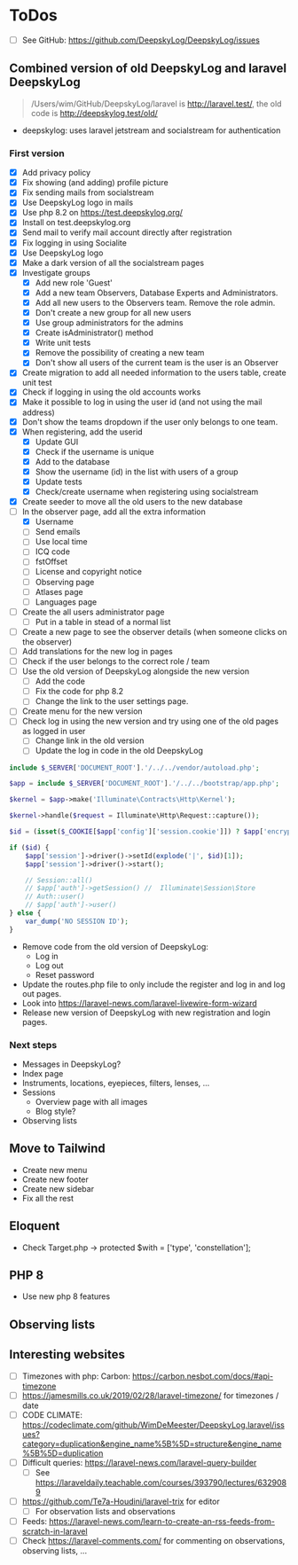 # ToDos

+ [ ] See GitHub: <https://github.com/DeepskyLog/DeepskyLog/issues>

## Combined version of old DeepskyLog and laravel DeepskyLog

> /Users/wim/GitHub/DeepskyLog/laravel is http://laravel.test/, the old code is http://deepskylog.test/old/

+ deepskylog: uses laravel jetstream and socialstream for authentication

### First version

+ [X] Add privacy policy
+ [X] Fix showing (and adding) profile picture
+ [X] Fix sending mails from socialstream
+ [X] Use DeepskyLog logo in mails
+ [X] Use php 8.2 on https://test.deepskylog.org/
+ [X] Install on test.deepskylog.org
+ [X] Send mail to verify mail account directly after registration
+ [X] Fix logging in using Socialite
+ [X] Use DeepskyLog logo
+ [X] Make a dark version of all the socialstream pages
+ [X] Investigate groups
  + [X] Add new role 'Guest'
  + [X] Add a new team Observers, Database Experts and Administrators.
  + [X] Add all new users to the Observers team.  Remove the role admin.
  + [X] Don't create a new group for all new users
  + [X] Use group administrators for the admins
  + [X] Create isAdministrator() method
  + [X] Write unit tests
  + [X] Remove the possibility of creating a new team
  + [X] Don't show all users of the current team is the user is an Observer
+ [X] Create migration to add all needed information to the users table, create unit test
+ [X] Check if logging in using the old accounts works
+ [X] Make it possible to log in using the user id (and not using the mail address)
+ [X] Don't show the teams dropdown if the user only belongs to one team.
+ [X] When registering, add the userid
  + [X] Update GUI
  + [X] Check if the username is unique
  + [X] Add to the database
  + [X] Show the username (id) in the list with users of a group
  + [X] Update tests
  + [X] Check/create username when registering using socialstream
+ [X] Create seeder to move all the old users to the new database
+ [ ] In the observer page, add all the extra information
  + [X] Username
  + [ ] Send emails
  + [ ] Use local time
  + [ ] ICQ code
  + [ ] fstOffset
  + [ ] License and copyright notice
  + [ ] Observing page
  + [ ] Atlases page
  + [ ] Languages page
+ [ ] Create the all users administrator page
  + [ ] Put in a table in stead of a normal list
+ [ ] Create a new page to see the observer details (when someone clicks on the observer)
+ [ ] Add translations for the new log in pages
+ [ ] Check if the user belongs to the correct role / team
+ [ ] Use the old version of DeepskyLog alongside the new version
  + [ ] Add the code
  + [ ] Fix the code for php 8.2
  + [ ] Change the link to the user settings page.
+ [ ] Create menu for the new version
+ [ ] Check log in using the new version and try using one of the old pages as logged in user
  + [ ] Change link in the old version
  + [ ] Update the log in code in the old DeepskyLog

```php
include $_SERVER['DOCUMENT_ROOT'].'/../../vendor/autoload.php';

$app = include $_SERVER['DOCUMENT_ROOT'].'/../../bootstrap/app.php';

$kernel = $app->make('Illuminate\Contracts\Http\Kernel');

$kernel->handle($request = Illuminate\Http\Request::capture());

$id = (isset($_COOKIE[$app['config']['session.cookie']]) ? $app['encrypter']->decrypt($_COOKIE[$app['config']['session.cookie']], false) : null);

if ($id) {
    $app['session']->driver()->setId(explode('|', $id)[1]);
    $app['session']->driver()->start();

    // Session::all()
    // $app['auth']->getSession() //  Illuminate\Session\Store
    // Auth::user()
    // $app['auth']->user()
} else {
    var_dump('NO SESSION ID');
}
```

+ Remove code from the old version of DeepskyLog:
  + Log in
  + Log out
  + Reset password
+ Update the routes.php file to only include the register and log in and log out pages.
+ Look into https://laravel-news.com/laravel-livewire-form-wizard
+ Release new version of DeepskyLog with new registration and login pages.

### Next steps

+ Messages in DeepskyLog?
+ Index page
+ Instruments, locations, eyepieces, filters, lenses, ...
+ Sessions
  + Overview page with all images
  + Blog style?
+ Observing lists

## Move to Tailwind

+ Create new menu
+ Create new footer
+ Create new sidebar
+ Fix all the rest

## Eloquent

+ Check Target.php -> protected $with = ['type', 'constellation'];

## PHP 8

+ Use new php 8 features

## Observing lists

## Interesting websites

+ [ ] Timezones with php: Carbon: <https://carbon.nesbot.com/docs/#api-timezone>
+ [ ] <https://jamesmills.co.uk/2019/02/28/laravel-timezone/> for timezones / date
+ [ ] CODE CLIMATE: <https://codeclimate.com/github/WimDeMeester/DeepskyLog.laravel/issues?category=duplication&engine_name%5B%5D=structure&engine_name%5B%5D=duplication>
+ [ ] Difficult queries: <https://laravel-news.com/laravel-query-builder>
  + [ ] See https://laraveldaily.teachable.com/courses/393790/lectures/6329089
+ [ ] <https://github.com/Te7a-Houdini/laravel-trix> for editor
  + [ ] For observation lists and observations
+ [ ] Feeds: https://laravel-news.com/learn-to-create-an-rss-feeds-from-scratch-in-laravel
+ [ ] Check https://laravel-comments.com/ for commenting on observations, observing lists, ...
